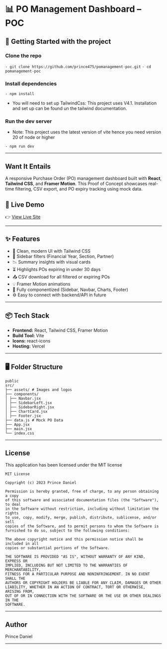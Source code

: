 # 📊 PO Management Dashboard – POC

## 🚀 Getting Started with the project


### Clone the repo

`- git clone https://github.com/prince475/pomanagement-poc.git`
`- cd pomanagement-poc`

### Install dependencies
 
`- npm install`

- You will need to set up TailwindCss: This project uses V4.1. Installation and set up can be found un the tailwind documentation.

### Run the dev server

- Note: This project uses the latest version of vite hence you need version 20 of node or higher

`- npm run dev`


---


## Want It Entails

A responsive Purchase Order (PO) management dashboard built with **React**, **Tailwind CSS**, and **Framer Motion**. 
This Proof of Concept showcases real-time filtering, CSV export, and PO expiry tracking using mock data.

## 🔗 Live Demo
👉 [View Live Site](https://pomanagement-poc.vercel.app/)


---


## ✨ Features

- 🎨 Clean, modern UI with Tailwind CSS
- 📁 Sidebar filters (Financial Year, Section, Partner)
- 📉 Summary insights with visual cards
- ⏳ Highlights POs expiring in under 30 days
- 📤 CSV download for all filtered or expiring POs
- 💡 Framer Motion animations
- 🧱 Fully componentized (Sidebar, Navbar, Charts, Footer)
- ⚙️ Easy to connect with backend/API in future


---


## 📦 Tech Stack

- **Frontend:** React, Tailwind CSS, Framer Motion
- **Build Tool:** Vite
- **Icons:** react-icons
- **Hosting:** Vercel


---


## 🖥️ Folder Structure


```
public
src/
├── assets/ # Images and logos
├── components/
│ ├── Navbar.jsx
│ ├── SidebarLeft.jsx
│ ├── SidebarRight.jsx
│ ├── ChartCard.jsx
│ ├── Footer.jsx
├── data.js # Mock PO Data
├── App.jsx
├── main.jsx
└── index.css
```


---


## License

This application has been licensed under the MIT license

```
MIT License

Copyright (c) 2023 Prince Daniel

Permission is hereby granted, free of charge, to any person obtaining a copy
of this software and associated documentation files (the "Software"), to deal
in the Software without restriction, including without limitation the rights
to use, copy, modify, merge, publish, distribute, sublicense, and/or sell
copies of the Software, and to permit persons to whom the Software is
furnished to do so, subject to the following conditions:

The above copyright notice and this permission notice shall be included in all
copies or substantial portions of the Software.

THE SOFTWARE IS PROVIDED "AS IS", WITHOUT WARRANTY OF ANY KIND, EXPRESS OR
IMPLIED, INCLUDING BUT NOT LIMITED TO THE WARRANTIES OF MERCHANTABILITY,
FITNESS FOR A PARTICULAR PURPOSE AND NONINFRINGEMENT. IN NO EVENT SHALL THE
AUTHORS OR COPYRIGHT HOLDERS BE LIABLE FOR ANY CLAIM, DAMAGES OR OTHER
LIABILITY, WHETHER IN AN ACTION OF CONTRACT, TORT OR OTHERWISE, ARISING FROM,
OUT OF OR IN CONNECTION WITH THE SOFTWARE OR THE USE OR OTHER DEALINGS IN THE
SOFTWARE.
```

---


## Author

Prince Daniel

---
